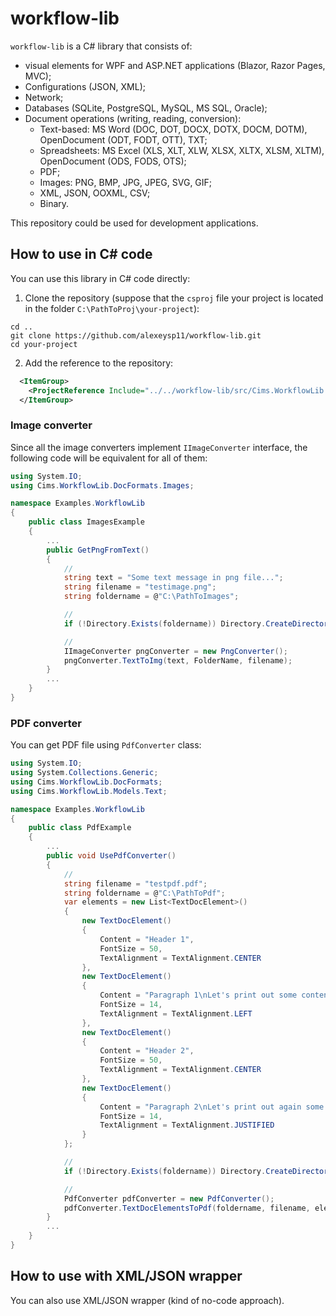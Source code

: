 # workflow-lib 

`workflow-lib` is a C# library that consists of:
- visual elements for WPF and ASP.NET applications (Blazor, Razor Pages, MVC);
- Configurations (JSON, XML); 
- Network; 
- Databases (SQLite, PostgreSQL, MySQL, MS SQL, Oracle);
- Document operations (writing, reading, conversion):
    - Text-based: MS Word (DOC, DOT, DOCX, DOTX, DOCM, DOTM), OpenDocument (ODT, FODT, OTT), TXT;
    - Spreadsheets: MS Excel (XLS, XLT, XLW, XLSX, XLTX, XLSM, XLTM), OpenDocument (ODS, FODS, OTS); 
    - PDF; 
    - Images: PNG, BMP, JPG, JPEG, SVG, GIF; 
    - XML, JSON, OOXML, CSV; 
    - Binary. 

This repository could be used for development applications. 

## How to use in C# code 

You can use this library in C# code directly:

1. Clone the repository (suppose that the `csproj` file your project is located in the folder `C:\PathToProj\your-project`): 
```
cd ..
git clone https://github.com/alexeysp11/workflow-lib.git
cd your-project
```

2. Add the reference to the repository: 
```XML
  <ItemGroup>
    <ProjectReference Include="../../workflow-lib/src/Cims.WorkflowLib.csproj" />
  </ItemGroup>
```

### Image converter 

Since all the image converters implement `IImageConverter` interface, the following code will be equivalent for all of them: 

```C#
using System.IO;
using Cims.WorkflowLib.DocFormats.Images; 

namespace Examples.WorkflowLib
{
    public class ImagesExample 
    {
        ...
        public GetPngFromText()
        {
            // 
            string text = "Some text message in png file..."; 
            string filename = "testimage.png"; 
            string foldername = @"C:\PathToImages"; 

            // 
            if (!Directory.Exists(foldername)) Directory.CreateDirectory(foldername); 

            // 
            IImageConverter pngConverter = new PngConverter(); 
            pngConverter.TextToImg(text, FolderName, filename);
        }
        ...
    }
}
```

### PDF converter

You can get PDF file using `PdfConverter` class: 

```C#
using System.IO;
using System.Collections.Generic; 
using Cims.WorkflowLib.DocFormats; 
using Cims.WorkflowLib.Models.Text; 

namespace Examples.WorkflowLib
{
    public class PdfExample 
    {
        ...
        public void UsePdfConverter()
        {
            // 
            string filename = "testpdf.pdf"; 
            string foldername = @"C:\PathToPdf"; 
            var elements = new List<TextDocElement>()
            {
                new TextDocElement() 
                {
                    Content = "Header 1", 
                    FontSize = 50, 
                    TextAlignment = TextAlignment.CENTER
                }, 
                new TextDocElement() 
                {
                    Content = "Paragraph 1\nLet's print out some content to the paragraph...", 
                    FontSize = 14, 
                    TextAlignment = TextAlignment.LEFT
                }, 
                new TextDocElement() 
                {
                    Content = "Header 2", 
                    FontSize = 50, 
                    TextAlignment = TextAlignment.CENTER
                }, 
                new TextDocElement() 
                {
                    Content = "Paragraph 2\nLet's print out again some content to the paragraph...", 
                    FontSize = 14, 
                    TextAlignment = TextAlignment.JUSTIFIED
                }
            }; 

            // 
            if (!Directory.Exists(foldername)) Directory.CreateDirectory(foldername); 

            // 
            PdfConverter pdfConverter = new PdfConverter(); 
            pdfConverter.TextDocElementsToPdf(foldername, filename, elements);
        }
        ...
    }
}
```

## How to use with XML/JSON wrapper 

You can also use XML/JSON wrapper (kind of no-code approach). 
